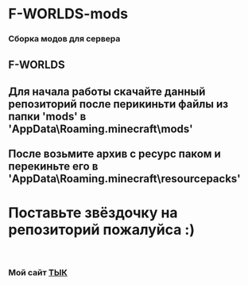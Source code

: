 # F-WORLDS-mods
<div><h3>Сборка модов для сервера <h2>F-WORLDS</h2></h3></div>

Для начала работы скачайте данный репозиторий после перикиньти файлы из папки 'mods' в 'AppData\Roaming\.minecraft\mods'
<br>
<br>
После возьмите архив с ресурс паком и перекиньте его в 'AppData\Roaming\.minecraft\resourcepacks'
---
<h1>Поставьте звёздочку на репозиторий пожалуйса :)</h1>
<br>

<h3>Мой сайт <a href="https://foksf.fun">ТЫК</a></h3>
